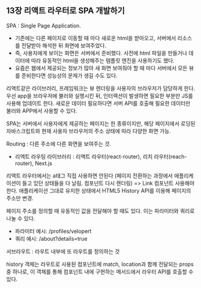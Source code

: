 ## 13장 리액트 라우터로 SPA 개발하기

SPA : Single Page Application.
- 기존에는 다른 페이지로 이동할 때 마다 새로운 html을 받아오고, 서버에서 리소스를 전달받아 해석한 뒤 화면에 보여주었다.
- 즉, 사용자에게 보이는 화면은 서버에서 준비했다. 사전에 html 파일을 만들거나 데이터에 따라 유동적인 html을 생성해주는 템플릿 엔진을 사용하기도 했다.
- 요즘은 웹에서 제공되는 정보가 많아 새 화면 보여줘야 할 때 마다 서버에서 모든 뷰를 준비한다면 성능상의 문제가 생길 수도 있다.

리액트같은 라이브러리, 프레임워크는 뷰 렌더링을 사용자의 브라우저가 담당하게 한다.
우선 app을 브라우저에 불러와 실행시킨 뒤, 인터랙션이 발생하면 필요한 부분만 JS를 사용해 업데이트 한다.
새로운 데이터 필요하다면 서버 API를 호출해 필요한 데이터만 불러와 APP에서 사용할 수 있다.

SPA는 서버에서 사용자에게 제공하는 페이지는 한 종류이지만,
해당 페이지에서 로딩된 자바스크립트와 현재 사용자 브라우저의 주소 상태에 따라 다양한 화면 가능.

Routing : 다른 주소에 다른 화면을 보여주는 것.
- 리액트 라우팅 라이브러리 : 리액트 라우터(react-router), 리치 라우터(reach-router), Next.js

리액트 라우터에서는 a태그 직접 사용하면 안된다 (페이지 전환하는 과정에서 애플리케이션이 들고 있던 상태들을 다 날림. 컴포넌트 다시 렌더링)
=> Link 컴포넌트 사용해야 한다. 애플리케이션 그대로 유지한 상태에서 HTML5 History API를 이용해 페이지의 주소만 변경.

페이지 주소를 정의할 때 유동적인 값을 전달해야 할 때도 있다. 이는 파라미터와 쿼리로 나눌 수 있다.
- 파라미터 예시: /profiles/velopert
- 쿼리 예시: /about?details=true

서브라우트 : 라우트 내부에 또 라우트를 정의하는 것

history 객체는 라우트로 사용된 컴포넌트에 match, location과 함께 전달되는 props 중 하나로, 이 객체를 통해 컴포넌트 내에 구현하는 메서드에서 라우터 API를 호출할 수 있다.
